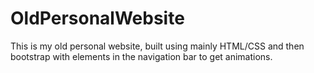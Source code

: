 # OldPersonalWebsite
This is my old personal website, built using mainly HTML/CSS and then bootstrap with elements in the navigation bar to get animations. 
